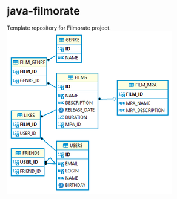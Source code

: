 # java-filmorate
Template repository for Filmorate project.
![DataBase](https://github.com/AlishevAzamat/java-filmorate/blob/main/PUBLIC.png)
